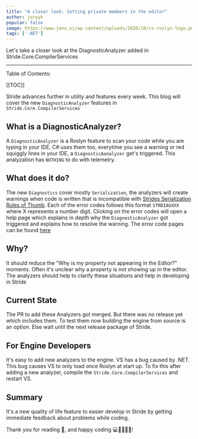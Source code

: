 ```yaml
---
title: "A closer look: Setting private members in the editor"
author: joreyk
popular: false
image: https://www.jenx.si/wp-content/uploads/2020/10/cs-roslyn-logo.png
tags: ['.NET']
---
```


Let's take a closer look at the DiagnosticAnalyzer added in Stride.Core.CompilerServices

---

Table of Contents:

[[TOC]]

Stride advances further in utility and features every week.
This blog will cover the new `DiagnosticAnalyzer` features in `Stride.Core.CompilerServices`

## What is a DiagnosticAnalyzer?

A `DiagnosticAnalyzer` is a Roslyn feature to scan your code while you are typing in your IDE.
C# uses them too, everytime you see a warning or red squiggly lines in your IDE, a `DiagnosticAanalyzer` get's triggered.
This analyzation has `NOTHING` to do with telemetry.

## What does it do?

The new `Diagnostics` cover mostly `Serialization`, the analyzers will create warnings when code is written that is incompatible with [Strides Serialization Rules of Thumb](https://github.com/stride3d/stride-docs/blob/master/en/manual/scripts/serialization.md#rule-of-thumb).
Each of the error codes follows this format `STRDIAGXXX` where X represents a number digit.
Clicking on the error codes will open a help page which explains in depth why the `DiagnosticAnalyzer` got triggered and explains how to resolve the warning.
The error code pages can be found [here](https://doc.stride3d.net/latest/en/diagnostics/)

## Why?

It should reduce the "Why is my property not appearing in the Editor?" moments.
Often it's unclear why a property is not showing up in the editor.
The analyzers should help to clarify these situations and help in developing in Stride

## Current State

The PR to add these Analyzers got merged. But there was no release yet which includes them.
To test them now building the engine from source is an option.
Else wait until the next release package of Stride. 

## For Engine Developers

It's easy to add new analyzers to the engine.
VS has a bug caused by .NET.
This bug causes VS to only load once Roslyn at start up.
To fix this after adding a new analyzer, compile the `Stride.Core.CompilerServices` and restart VS.

## Summary

It's a new quality of life feature to easier develop in Stride by getting immediate feedback about problems while coding.

Thank you for reading 📖, and happy coding 💻👩‍💻👨‍💻!
